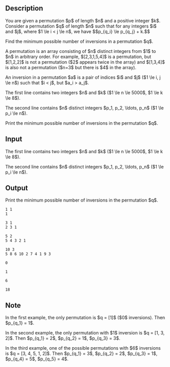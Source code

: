 ## Description

<div><p>You are given a permutation $p$ of length $n$ and a positive integer $k$. Consider a permutation $q$ of length $n$ such that for any integers $i$ and $j$, where $1 \le i &lt; j \le n$, we have $$p_{q_i} \le p_{q_j} + k.$$</p><p>Find the minimum possible number of inversions in a permutation $q$.</p><p>A permutation is an array consisting of $n$ distinct integers from $1$ to $n$ in arbitrary order. For example, $[2,3,1,5,4]$ is a permutation, but $[1,2,2]$ is not a permutation ($2$ appears twice in the array) and $[1,3,4]$ is also not a permutation ($n=3$ but there is $4$ in the array).</p><p>An inversion in a permutation $a$ is a pair of indices $i$ and $j$ ($1 \le i, j \le n$) such that $i &lt; j$, but $a_i &gt; a_j$.</p></div><div class="input-specification"><p>The first line contains two integers $n$ and $k$ ($1 \le n \le 5000$, $1 \le k \le 8$).</p><p>The second line contains $n$ distinct integers $p_1, p_2, \ldots, p_n$ ($1 \le p_i \le n$).</p></div><div class="output-specification"><p>Print the minimum possible number of inversions in the permutation $q$.</p></div>

## Input

<p>The first line contains two integers $n$ and $k$ ($1 \le n \le 5000$, $1 \le k \le 8$).</p><p>The second line contains $n$ distinct integers $p_1, p_2, \ldots, p_n$ ($1 \le p_i \le n$).</p>

## Output

<p>Print the minimum possible number of inversions in the permutation $q$.</p>





```input1
1 1
1
```




```input2
3 1
2 3 1
```




```input3
5 2
5 4 3 2 1
```




```input4
10 3
5 8 6 10 2 7 4 1 9 3
```




```output1
0
```




```output2
1
```




```output3
6
```




```output4
18
```



## Note

<p>In the first example, the only permutation is $q = [1]$ ($0$ inversions). Then $p_{q_1} = 1$.</p><p>In the second example, the only permutation with $1$ inversion is $q = [1, 3, 2]$. Then $p_{q_1} = 2$, $p_{q_2} = 1$, $p_{q_3} = 3$. </p><p>In the third example, one of the possible permutations with $6$ inversions is $q = [3, 4, 5, 1, 2]$. Then $p_{q_1} = 3$, $p_{q_2} = 2$, $p_{q_3} = 1$, $p_{q_4} = 5$, $p_{q_5} = 4$.</p>
